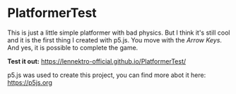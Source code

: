 # PlatformerTest

This is just a little simple platformer with bad physics. But I think it's still cool and it is the first thing I created with p5.js. You move with the *Arrow Keys*. And yes, it is possible to complete the game.

**Test it out:** https://lennektro-official.github.io/PlatformerTest/

p5.js was used to create this project, you can find more abot it here: https://p5js.org
